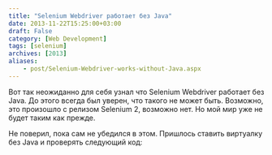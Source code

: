 ```yaml
---
title: "Selenium Webdriver работает без Java"
date: 2013-11-22T15:25:00+03:00
draft: False
category: [Web Development]
tags: [selenium]
archives: [2013]
aliases:
    - post/Selenium-Webdriver-works-without-Java.aspx
---
```



Вот так неожиданно для себя узнал что Selenium Webdriver работает без Java. До этого всегда был уверен, что такого не может быть. Возможно, это произошло с релизом Selenium 2, возможно нет. Но мой мир уже не будет таким как прежде. 

Не поверил, пока сам не убедился в этом. Пришлось ставить виртуалку без Java и проверять следующий код:

<script src="https://gist.github.com/e0ne/7599068.js"></script>

